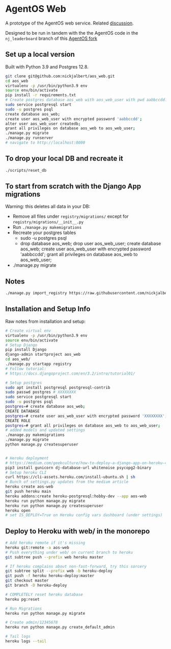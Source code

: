 # AgentOS Web

A prototype of the AgentOS web service. Related
[discussion](https://github.com/agentos-project/agentos/discussions/139).

Designed to be run in tandem with the the AgentOS code in the `nj_leaderboard`
branch of this [AgentOS
fork](https://github.com/nickjalbert/agentos/tree/nj_leaderboard)


## Set up a local version

Built with Python 3.9 and Postgres 12.8.

```bash
git clone git@github.com:nickjalbert/aos_web.git
cd aos_web
virtualenv -p /usr/bin/python3.9 env
source env/bin/activate
pip install -r requirements.txt
# Create postgres database aos_web with aos_web_user with pwd aabbccdd:
sudo service postgresql start
sudo -u postgres psql
create database aos_web;
create user aos_web_user with encrypted password 'aabbccdd';
alter user aos_web_user createdb;
grant all privileges on database aos_web to aos_web_user;
./manage.py migrate
./manage.py runserver
# navigate to http://localhost:8000
```

## To drop your local DB and recreate it

```bash
./scripts/reset_db
```

## To start from scratch with the Django App migrations

Warning: this deletes all data in your DB:

* Remove all files under `registry/migrations/` except for `registry/migrations/__init__.py`
* Run `./manage.py makemigrations`
* Recreate your postgres tables
    * sudo -u postgres psql
    * drop database aos_web; drop user aos_web_user; create database aos_web; create user aos_web_user with encrypted password 'aabbccdd'; grant all privileges on database aos_web to aos_web_user;
* ./manage.py migrate

## Notes

```bash
./manage.py import_registry https://raw.githubusercontent.com/nickjalbert/agentos/nj_leaderboard/registry.yaml
```

## Installation and Setup Info

Raw notes from installation and setup:


```bash
# Create virtual env
virtualenv -p /usr/bin/python3.9 env
source env/bin/activate
# Setup Django
pip install Django
django-admin startproject aos_web
cd aos_web/
./manage.py startapp registry
# Follow tutorial:
# https://docs.djangoproject.com/en/3.2/intro/tutorial01/

# Setup postgres
sudo apt install postgresql postgresql-contrib
sudo passwd postgres # XXXXXXXX
sudo service postgresql start
sudo -u postgres psql
postgres=# create database aos_web;
CREATE DATABASE
postgres=# create user aos_web_user with encrypted password 'XXXXXXXX';
CREATE ROLE
postgres=# grant all privileges on database aos_web to aos_web_user;
# added models and updated settings
./manage.py makemigrations
./manage.py migrate
python manage.py createsuperuser


# Heroku deployment
# https://medium.com/geekculture/how-to-deploy-a-django-app-on-heroku-4d696b458272
pip3 install gunicorn dj-database-url whitenoise psycopg2-binary
# Setup heroku CLI
curl https://cli-assets.heroku.com/install-ubuntu.sh | sh
# Bunch of settings.py updates from the medium article
heroku create aos-web
git push heroku main
heroku addons:create heroku-postgresql:hobby-dev --app aos-web
heroku run python manage.py migrate
heroku run python manage.py createsuperuser
heroku open
# set IS_DEPLOY=True on Heroku config vars dashboard (under settings)
```

## Deploy to Heroku with web/ in the monorepo

```bash
# Add heroku remote if it's missing
heroku git:remote -a aos-web
# Push everything under web/ on current branch to heroku
git subtree push --prefix web heroku master

# If heroku complains about non-fast-forward, try this sorcery
git subtree split --prefix web -b heroku-deploy
git push -f heroku heroku-deploy:master
git checkout master
git branch -D heroku-deploy

# COMPLETELY reset heroku database
heroku pg:reset

# Run Migrations
heroku run python manage.py migrate

# Create admin/12345678
heroku run python manage.py create_default_admin

# Tail logs
heroku logs --tail
```
